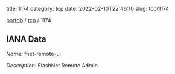 title: 1174
category: tcp
date: 2022-02-10T22:46:10
slug: tcp/1174

[portdb](/) / [tcp](/category/tcp.html) / 1174


## IANA Data

_Name:_ fnet-remote-ui

_Description:_ FlashNet Remote Admin

